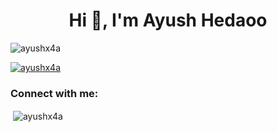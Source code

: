 <h1 align="center">Hi 👋, I'm Ayush Hedaoo</h1>
<p align="left"> <img src="https://komarev.com/ghpvc/?username=ayushx4a&label=Profile%20views&color=0e75b6&style=flat" alt="ayushx4a" /> </p>

<p align="left"> <a href="https://github.com/ryo-ma/github-profile-trophy"><img src="https://github-profile-trophy.vercel.app/?username=ayushx4a" alt="ayushx4a" /></a> </p>

<h3 align="left">Connect with me:</h3>
<p align="left">
</p>

<p>&nbsp;<img align="center" src="https://github-readme-stats.vercel.app/api?username=ayushx4a&show_icons=true&locale=en" alt="ayushx4a" /></p>
